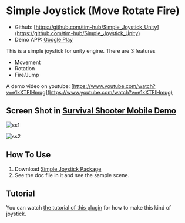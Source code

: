 # Simple Joystick (Move Rotate Fire)

- Github: [https://github.com/tim-hub/Simple_Joystick_Unity](https://github.com/tim-hub/Simple_Joystick_Unity)
- Demo APP: [Google Play](https://play.google.com/store/apps/details?id=uno.bai.geekgame.survivalshootermobile)

This is a simple joystick for unity engine. There are 3 features
- Movement
- Rotation
- Fire/Jump

A demo video on youtube: [https://www.youtube.com/watch?v=e1kXTFIHmug](https://www.youtube.com/watch?v=e1kXTFIHmug)


## Screen Shot in [Survival Shooter Mobile Demo](https://play.google.com/store/apps/details?id=uno.bai.geekgame.survivalshootermobile)

![ss1](https://github.com/tim-hub/Simple_Joystick_Unity/raw/master/ss1.png)

![ss2](https://github.com/tim-hub/Simple_Joystick_Unity/raw/master/ss2.png)


## How To Use
1. Download [Simple Joystick Package](https://github.com/tim-hub/Simple_Joystick_Unity/raw/master/simpleJoystick.unitypackage)
2. See the doc file in it and see the sample scene.

## Tutorial
You can watch [the tutorial of this plugin](https://www.youtube.com/watch?v=8MUsx6qylqU&list=PLuSJugaBgnaTO1C3qsFKw5_vUlXWRJyU7) for how to make this kind of joystick. 
